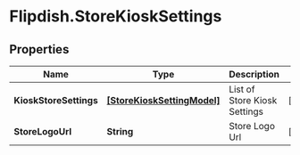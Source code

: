 # Flipdish.StoreKioskSettings

## Properties
Name | Type | Description | Notes
------------ | ------------- | ------------- | -------------
**KioskStoreSettings** | [**[StoreKioskSettingModel]**](StoreKioskSettingModel.md) | List of Store Kiosk Settings | [optional] 
**StoreLogoUrl** | **String** | Store Logo Url | [optional] 


